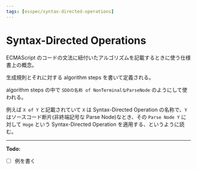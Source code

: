 ```yaml
---
tags: [esspec/syntax-directed-operations]
---
```


# Syntax-Directed Operations

ECMAScript のコードの文法に紐付いたアルゴリズムを記載するときに使う仕様書上の概念。

生成規則とそれに対する algorithm steps を書いて定義される。

algorithm steps の中で `SDOの名称 of NonTerminalなParseNode` のようにして使われる。

例えば `X of Y` と記載されていて `X` は Syntax-Directed Operation の名称で、`Y` はソースコード断片(非終端記号な Parse Node)なとき、その `Parse Node Y` に対して `Hoge` という Syntax-Directed Operation を適用する、というように読む。

---

**Todo:**

- [ ] 例を書く
